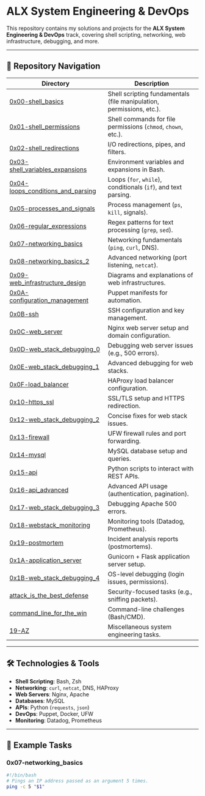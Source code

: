# ALX System Engineering & DevOps

This repository contains my solutions and projects for the **ALX System Engineering & DevOps** track, covering shell scripting, networking, web infrastructure, debugging, and more.

---

## 📂 Repository Navigation

| Directory | Description |
|-----------|-------------|
| [0x00-shell_basics](0x00-shell_basics) | Shell scripting fundamentals (file manipulation, permissions, etc.). |
| [0x01-shell_permissions](0x01-shell_permissions) | Shell commands for file permissions (`chmod`, `chown`, etc.). |
| [0x02-shell_redirections](0x02-shell_redirections) | I/O redirections, pipes, and filters. |
| [0x03-shell_variables_expansions](0x03-shell_variables_expansions) | Environment variables and expansions in Bash. |
| [0x04-loops_conditions_and_parsing](0x04-loops_conditions_and_parsing) | Loops (`for`, `while`), conditionals (`if`), and text parsing. |
| [0x05-processes_and_signals](0x05-processes_and_signals) | Process management (`ps`, `kill`, signals). |
| [0x06-regular_expressions](0x06-regular_expressions) | Regex patterns for text processing (`grep`, `sed`). |
| [0x07-networking_basics](0x07-networking_basics) | Networking fundamentals (`ping`, `curl`, DNS). |
| [0x08-networking_basics_2](0x08-networking_basics_2) | Advanced networking (port listening, `netcat`). |
| [0x09-web_infrastructure_design](0x09-web_infrastructure_design) | Diagrams and explanations of web infrastructures. |
| [0x0A-configuration_management](0x0A-configuration_management) | Puppet manifests for automation. |
| [0x0B-ssh](0x0B-ssh) | SSH configuration and key management. |
| [0x0C-web_server](0x0C-web_server) | Nginx web server setup and domain configuration. |
| [0x0D-web_stack_debugging_0](0x0D-web_stack_debugging_0) | Debugging web server issues (e.g., 500 errors). |
| [0x0E-web_stack_debugging_1](0x0E-web_stack_debugging_1) | Advanced debugging for web stacks. |
| [0x0F-load_balancer](0x0F-load_balancer) | HAProxy load balancer configuration. |
| [0x10-https_ssl](0x10-https_ssl) | SSL/TLS setup and HTTPS redirection. |
| [0x12-web_stack_debugging_2](0x12-web_stack_debugging_2) | Concise fixes for web stack issues. |
| [0x13-firewall](0x13-firewall) | UFW firewall rules and port forwarding. |
| [0x14-mysql](0x14-mysql) | MySQL database setup and queries. |
| [0x15-api](0x15-api) | Python scripts to interact with REST APIs. |
| [0x16-api_advanced](0x16-api_advanced) | Advanced API usage (authentication, pagination). |
| [0x17-web_stack_debugging_3](0x17-web_stack_debugging_3) | Debugging Apache 500 errors. |
| [0x18-webstack_monitoring](0x18-webstack_monitoring) | Monitoring tools (Datadog, Prometheus). |
| [0x19-postmortem](0x19-postmortem) | Incident analysis reports (postmortems). |
| [0x1A-application_server](0x1A-application_server) | Gunicorn + Flask application server setup. |
| [0x1B-web_stack_debugging_4](0x1B-web_stack_debugging_4) | OS-level debugging (login issues, permissions). |
| [attack_is_the_best_defense](attack_is_the_best_defense) | Security-focused tasks (e.g., sniffing packets). |
| [command_line_for_the_win](command_line_for_the_win) | Command-line challenges (Bash/CMD). |
| [19-AZ](19-AZ) | Miscellaneous system engineering tasks. |

---

## 🛠️ Technologies & Tools
- **Shell Scripting**: Bash, Zsh  
- **Networking**: `curl`, `netcat`, DNS, HAProxy  
- **Web Servers**: Nginx, Apache  
- **Databases**: MySQL  
- **APIs**: Python (`requests`, `json`)  
- **DevOps**: Puppet, Docker, UFW  
- **Monitoring**: Datadog, Prometheus  

---

## 📌 Example Tasks
### 0x07-networking_basics
```bash
#!/bin/bash
# Pings an IP address passed as an argument 5 times.
ping -c 5 "$1"
